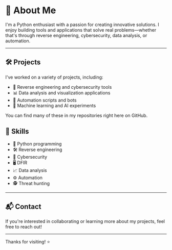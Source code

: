 # 👋 About Me

I'm a Python enthusiast with a passion for creating innovative solutions. I enjoy building tools and applications that solve real problems—whether that's through reverse engineering, cybersecurity, data analysis, or automation.

---

## 🛠️ Projects

I've worked on a variety of projects, including:

- 🧩 Reverse engineering and cybersecurity tools  
- 📊 Data analysis and visualization applications  
- 🤖 Automation scripts and bots  
- 🧠 Machine learning and AI experiments  

You can find many of these in my repositories right here on GitHub.

## 🧠 Skills

- 🐍 Python programming  
- 🛠️ Reverse engineering  
- 🔐 Cybersecurity
- 🖥️ DFIR 
- 📈 Data analysis  
- ⚙️ Automation
- 🕵️ Threat hunting 

---

## 📬 Contact

If you're interested in collaborating or learning more about my projects, feel free to reach out!

---

Thanks for visiting! ⭐
